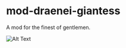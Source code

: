 # mod-draenei-giantess

A mod for the finest of gentlemen.

![Alt Text](https://forgejo.neoeden.org/ergo/mod-draenei-giantess/raw/branch/main/draenei-giantess.png)